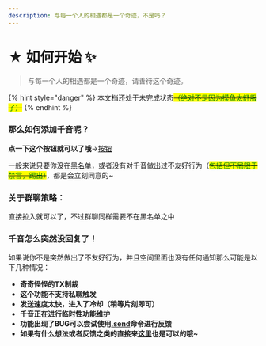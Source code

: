 ```yaml
---
description: 与每一个人的相遇都是一个奇迹，不是吗？
---
```


# ★ 如何开始  ✨

> 与每一个人的相遇都是一个奇迹，请善待这个奇迹。

{% hint style="danger" %}
本文档还处于未完成状态~~<mark style="color:green;">（绝对不是因为摸鱼太舒服了）</mark>~~
{% endhint %}

### 那么如何添加千音呢？

**点一下这个按钮就可以了哦**->[按钮](https://qm.qq.com/cgi-bin/qm/qr?k=BcsSRIEa6MuBlybBrUf5vy4DMcEsYduI\&noverify=0)

一般来说只要你没在[黑名单](../extras/fu-lu/hei-ming-dan.md)，或者没有对千音做出过不友好行为（~~<mark style="color:green;">包括但不局限于禁言，踢出）</mark>~~，都是会立刻同意的\~

### 关于群聊策略：

直接拉入就可以了，不过群聊同样需要不在黑名单之中



### 千音怎么突然没回复了！

如果说你不是突然做出了不友好行为，并且空间里面也没有任何通知那么可能是以下几种情况：

* **奇奇怪怪的TX制裁**
* **这个功能不支持私聊触发**
* **发送速度太快，进入了冷却（稍等片刻即可）**
* **千音正在进行临时性功能维护**
* **功能出现了BUG可以尝试使用**[**.send**](../functions/dice.md#.send)**命令进行反馈**
* **如果有什么想法或者反馈之类的直接来**[**这里**](../extras/fu-lu/ru-he-lian-xi.md)**也是可以的哦\~**
